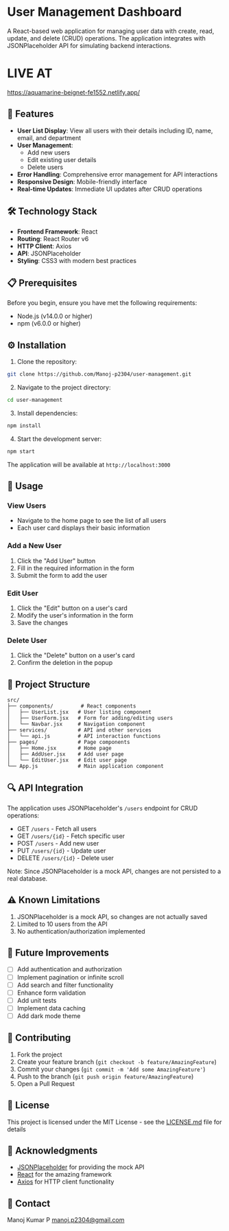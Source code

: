 # User Management Dashboard

A React-based web application for managing user data with create, read, update, and delete (CRUD) operations. The application integrates with JSONPlaceholder API for simulating backend interactions.

# LIVE AT

https://aquamarine-beignet-fe1552.netlify.app/

## 🚀 Features

- **User List Display**: View all users with their details including ID, name, email, and department
- **User Management**:
  - Add new users
  - Edit existing user details
  - Delete users
- **Error Handling**: Comprehensive error management for API interactions
- **Responsive Design**: Mobile-friendly interface
- **Real-time Updates**: Immediate UI updates after CRUD operations

## 🛠️ Technology Stack

- **Frontend Framework**: React
- **Routing**: React Router v6
- **HTTP Client**: Axios
- **API**: JSONPlaceholder
- **Styling**: CSS3 with modern best practices

## 📋 Prerequisites

Before you begin, ensure you have met the following requirements:
- Node.js (v14.0.0 or higher)
- npm (v6.0.0 or higher)

## ⚙️ Installation

1. Clone the repository:
```bash
git clone https://github.com/Manoj-p2304/user-management.git
```

2. Navigate to the project directory:
```bash
cd user-management
```

3. Install dependencies:
```bash
npm install
```

4. Start the development server:
```bash
npm start
```

The application will be available at `http://localhost:3000`

## 🎯 Usage

### View Users
- Navigate to the home page to see the list of all users
- Each user card displays their basic information

### Add a New User
1. Click the "Add User" button
2. Fill in the required information in the form
3. Submit the form to add the user

### Edit User
1. Click the "Edit" button on a user's card
2. Modify the user's information in the form
3. Save the changes

### Delete User
1. Click the "Delete" button on a user's card
2. Confirm the deletion in the popup

## 📁 Project Structure

```
src/
├── components/         # React components
│   ├── UserList.jsx   # User listing component
│   ├── UserForm.jsx   # Form for adding/editing users
│   └── Navbar.jsx     # Navigation component
├── services/          # API and other services
│   └── api.js         # API interaction functions
├── pages/             # Page components
│   ├── Home.jsx       # Home page
│   ├── AddUser.jsx    # Add user page
│   └── EditUser.jsx   # Edit user page
└── App.js             # Main application component
```

## 🔍 API Integration

The application uses JSONPlaceholder's `/users` endpoint for CRUD operations:
- GET `/users` - Fetch all users
- GET `/users/{id}` - Fetch specific user
- POST `/users` - Add new user
- PUT `/users/{id}` - Update user
- DELETE `/users/{id}` - Delete user

Note: Since JSONPlaceholder is a mock API, changes are not persisted to a real database.

## ⚠️ Known Limitations

1. JSONPlaceholder is a mock API, so changes are not actually saved
2. Limited to 10 users from the API
3. No authentication/authorization implemented

## 🔄 Future Improvements

- [ ] Add authentication and authorization
- [ ] Implement pagination or infinite scroll
- [ ] Add search and filter functionality
- [ ] Enhance form validation
- [ ] Add unit tests
- [ ] Implement data caching
- [ ] Add dark mode theme

## 🤝 Contributing

1. Fork the project
2. Create your feature branch (`git checkout -b feature/AmazingFeature`)
3. Commit your changes (`git commit -m 'Add some AmazingFeature'`)
4. Push to the branch (`git push origin feature/AmazingFeature`)
5. Open a Pull Request

## 📝 License

This project is licensed under the MIT License - see the [LICENSE.md](LICENSE.md) file for details

## 👏 Acknowledgments

- [JSONPlaceholder](https://jsonplaceholder.typicode.com/) for providing the mock API
- [React](https://reactjs.org/) for the amazing framework
- [Axios](https://axios-http.com/) for HTTP client functionality

## 📧 Contact

Manoj Kumar P
manoj.p2304@gmail.com
